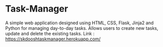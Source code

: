 # Task-Manager
A simple web application designed using HTML, CSS, Flask, Jinja2 and Python for managing day-to-day tasks. Allows users to create new tasks, update and delete the existing tasks.
Link : https://skdooshtaskmanager.herokuapp.com/
